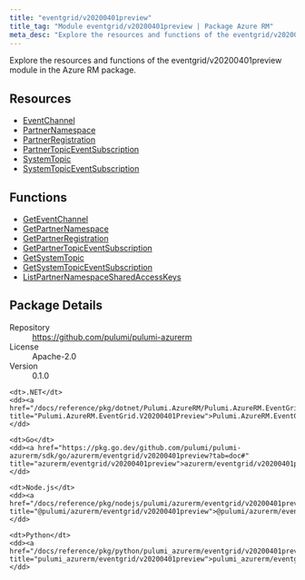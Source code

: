 ```yaml
---
title: "eventgrid/v20200401preview"
title_tag: "Module eventgrid/v20200401preview | Package Azure RM"
meta_desc: "Explore the resources and functions of the eventgrid/v20200401preview module in the Azure RM package."
---
```


<!-- WARNING: this file was generated by Pulumi Docs Generator. -->
<!-- Do not edit by hand unless you're certain you know what you are doing! -->

Explore the resources and functions of the eventgrid/v20200401preview module in the Azure RM package.

<h2 id="resources">Resources</h2>
<ul class="api">
    <li><a href="eventchannel" title="EventChannel"><span class="symbol resource"></span>EventChannel</a></li>
    <li><a href="partnernamespace" title="PartnerNamespace"><span class="symbol resource"></span>PartnerNamespace</a></li>
    <li><a href="partnerregistration" title="PartnerRegistration"><span class="symbol resource"></span>PartnerRegistration</a></li>
    <li><a href="partnertopiceventsubscription" title="PartnerTopicEventSubscription"><span class="symbol resource"></span>PartnerTopicEventSubscription</a></li>
    <li><a href="systemtopic" title="SystemTopic"><span class="symbol resource"></span>SystemTopic</a></li>
    <li><a href="systemtopiceventsubscription" title="SystemTopicEventSubscription"><span class="symbol resource"></span>SystemTopicEventSubscription</a></li>
</ul>

<h2 id="functions">Functions</h2>
<ul class="api">
    <li><a href="geteventchannel" title="GetEventChannel"><span class="symbol function"></span>GetEventChannel</a></li>
    <li><a href="getpartnernamespace" title="GetPartnerNamespace"><span class="symbol function"></span>GetPartnerNamespace</a></li>
    <li><a href="getpartnerregistration" title="GetPartnerRegistration"><span class="symbol function"></span>GetPartnerRegistration</a></li>
    <li><a href="getpartnertopiceventsubscription" title="GetPartnerTopicEventSubscription"><span class="symbol function"></span>GetPartnerTopicEventSubscription</a></li>
    <li><a href="getsystemtopic" title="GetSystemTopic"><span class="symbol function"></span>GetSystemTopic</a></li>
    <li><a href="getsystemtopiceventsubscription" title="GetSystemTopicEventSubscription"><span class="symbol function"></span>GetSystemTopicEventSubscription</a></li>
    <li><a href="listpartnernamespacesharedaccesskeys" title="ListPartnerNamespaceSharedAccessKeys"><span class="symbol function"></span>ListPartnerNamespaceSharedAccessKeys</a></li>
</ul>

<h2 id="package-details">Package Details</h2>
<dl class="package-details">
	<dt>Repository</dt>
	<dd><a href="https://github.com/pulumi/pulumi-azurerm">https://github.com/pulumi/pulumi-azurerm</a></dd>
	<dt>License</dt>
	<dd>Apache-2.0</dd>
	<dt>Version</dt>
	<dd>0.1.0</dd>
</dl>



<dl class="tabular">

    <dt>.NET</dt>
    <dd><a href="/docs/reference/pkg/dotnet/Pulumi.AzureRM/Pulumi.AzureRM.EventGrid.V20200401Preview.html" title="Pulumi.AzureRM.EventGrid.V20200401Preview">Pulumi.AzureRM.EventGrid.V20200401Preview</a></dd>

    <dt>Go</dt>
    <dd><a href="https://pkg.go.dev/github.com/pulumi/pulumi-azurerm/sdk/go/azurerm/eventgrid/v20200401preview?tab=doc#" title="azurerm/eventgrid/v20200401preview">azurerm/eventgrid/v20200401preview</a></dd>

    <dt>Node.js</dt>
    <dd><a href="/docs/reference/pkg/nodejs/pulumi/azurerm/eventgrid/v20200401preview/#" title="@pulumi/azurerm/eventgrid/v20200401preview">@pulumi/azurerm/eventgrid/v20200401preview</a></dd>

    <dt>Python</dt>
    <dd><a href="/docs/reference/pkg/python/pulumi_azurerm/eventgrid/v20200401preview" title="pulumi_azurerm/eventgrid/v20200401preview">pulumi_azurerm/eventgrid/v20200401preview</a></dd>

</dl>

